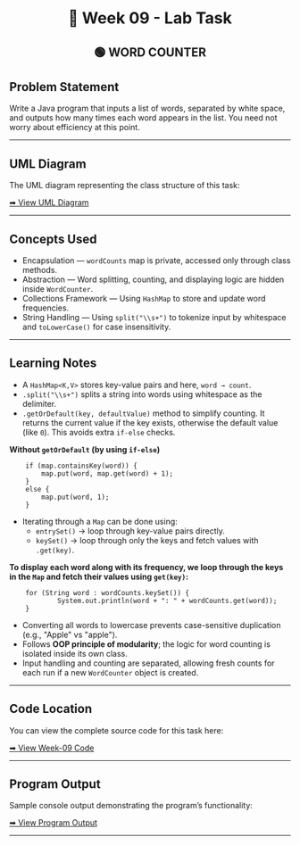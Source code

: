 <h1 align="center">📄 Week 09 - Lab Task</h1>

<h2 align="center">🟢 WORD COUNTER </h2>

## Problem Statement

Write a Java program that inputs a list of words, separated by white
space, and outputs how many times each word appears in the list. You
need not worry about efficiency at this point.

--- 

## UML Diagram

The UML diagram representing the class structure of this task:

[➡ View UML Diagram](./uml.png)

---

## Concepts Used

- Encapsulation — `wordCounts` map is private, accessed only through class methods.
- Abstraction — Word splitting, counting, and displaying logic are hidden inside `WordCounter`.
- Collections Framework — Using `HashMap` to store and update word frequencies.
- String Handling — Using `split("\\s+")` to tokenize input by whitespace and `toLowerCase()` for case insensitivity.

--- 

## Learning Notes

- A `HashMap<K,V>` stores key-value pairs and here, `word → count`.
- `.split("\\s+")` splits a string into words using whitespace as the delimiter.
- `.getOrDefault(key, defaultValue)` method to simplify counting. It returns the current value if the key exists, 
otherwise the default value (like `0`). This avoids extra `if-else` checks.

**Without `getOrDefault` (by using `if-else`)**
```  
    if (map.containsKey(word)) {
        map.put(word, map.get(word) + 1);
    } 
    else {
        map.put(word, 1);
    }
```

- Iterating through a `Map` can be done using:
    - `entrySet()` → loop through key-value pairs directly.
    - `keySet()` → loop through only the keys and fetch values with `.get(key)`.

**To display each word along with its frequency, we loop through the keys in the `Map` and fetch their values using `get(key)`:**

```
    for (String word : wordCounts.keySet()) {
            System.out.println(word + ": " + wordCounts.get(word));
    }
```

- Converting all words to lowercase prevents case-sensitive duplication (e.g., "Apple" vs "apple").
- Follows **OOP principle of modularity**; the logic for word counting is isolated inside its own class.
- Input handling and counting are separated, allowing fresh counts for each run if a new `WordCounter` object is created.

---

## Code Location

You can view the complete source code for this task here:

[➡ View Week-09 Code](./code)

---

## Program Output

Sample console output demonstrating the program’s functionality:

[➡ View Program Output](./output.png)

---
